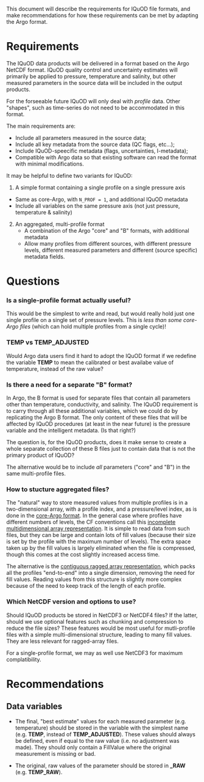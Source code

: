 This document will describe the requirements for IQuOD file formats, and make recommendations for how these requirements can be met by adapting the Argo format.


# Requirements

The IQuOD data products will be delivered in a format based on the Argo NetCDF format. IQuOD quality control and uncertainty estimates will primarily be applied to pressure, temperature and salinity, but other measured parameters in the source data will be included in the output products.

For the forseeable future IQuOD will only deal with _profile_ data. Other "shapes", such as time-series do not need to be accommodated in this format.

The main requirements are:
* Include all parameters measured in the source data;
* Include all key metadata from the source data (QC flags, etc...);
* Include IQuOD-speecific metadata (flags, uncertainties, I-metadata);
* Compatible with Argo data so that existing software can read the format with minimal modifications.

It may be helpful to define two variants for IQuOD:

1. A simple format containing a single profile on a single pressure axis
  - Same as core-Argo, with `N_PROF = 1`, and additional IQuOD metadata
  - Include all variables on the same pressure axis (not just pressure, temperature & salinity)

2. An aggregated, multi-profile format
   - A combination of the Argo "core" and "B" formats, with additional metadata
   - Allow many profiles from different sources, with different pressure levels, different measured parameters and different (source specific) metadata fields.


# Questions

### Is a single-profile format actually useful?
This would be the simplest to write and read, but would really hold just one single profile on a single set of pressure levels. This is *less than some core-Argo files* (which can hold multiple profiles from a single cycle)!

### TEMP vs TEMP_ADJUSTED
Would Argo data users find it hard to adopt the IQuOD format if we redefine the variable **TEMP** to mean the calibrated or best availabe value of temperature, instead of the raw value?

### Is there a need for a separate "B" format?

In Argo, the B format is used for separate files that contain all parameters other than temperature, conductivity, and salinity. The IQuOD requirement is to carry through all these additional variables, which we could do by replicating the Argo B format. The only content of these files that will be affected by IQuOD procedures (at least in the near future) is the pressure variable and the intelligent metadata. (Is that right?)

The question is, for the IQuOD products, does it make sense to create a whole separate collection of these B files just to contain data that is not the primary product of IQuOD?

The alternative would be to include _all_ parameters ("core" and "B") in the same multi-profile files.


### How to stucture aggregated files?
The "natural" way to store measured values from multiple profiles is in a two-dimensional array, with a profile index, and a pressure/level index, as is done in the [core-Argo format](https://github.com/IQuOD/Formats/blob/master/ArgoFormatsComments.md#structure). In the general case where profiles have different numbers of levels, the CF conventions call this [incomplete multidimensional array representation](http://cfconventions.org/cf-conventions/v1.6.0/cf-conventions.html#_incomplete_multidimensional_array_representation). It is simple to read data from such files, but they can be large and contain lots of fill values (because their size is set by the profile with the maximum number of levels). The extra space taken up by the fill values is largely eliminated when the file is compressed, though this comes at the cost slightly increased access time.

The alternative is the [contiguous ragged array representation](http://cfconventions.org/cf-conventions/v1.6.0/cf-conventions.html#_contiguous_ragged_array_representation), which packs all the profiles "end-to-end" into a single dimension, removing the need for fill values. Reading values from this structure is slightly more complex because of the need to keep track of the length of each profile.

### Which NetCDF version and options to use?
Should IQuOD products be stored in NetCDF3 or NetCDF4 files? If the latter, should we use optional features such as chunking and compression to reduce the file sizes? These features would be most useful for mutli-profile files with a simple multi-dimensional structure, leading to many fill values. They are less relevant for ragged-array files.

For a single-profile format, we may as well use NetCDF3 for maximum complatibility.


# Recommendations

## Data variables

* The final, "best estimate" values for each measured parameter (e.g. temperature) should be stored in the variable with the simplest name (e.g. **TEMP**, instead of **TEMP_ADJUSTED**). These values should always be defined, even if equal to the raw value (i.e. no adjustment was made). They should only contain a FillValue where the original measurement is missing or bad.

* The original, raw values of the parameter should be stored in **<PARAM>_RAW** (e.g. **TEMP_RAW**).


